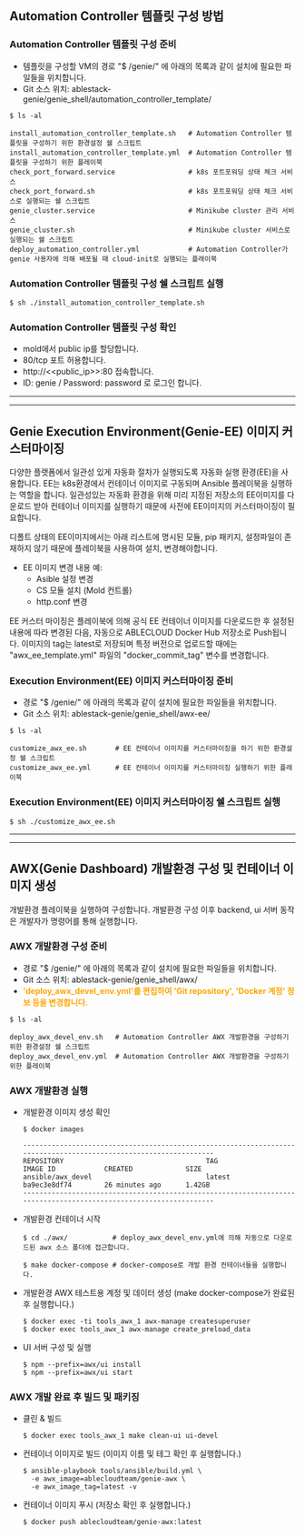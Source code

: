 ## Automation Controller 템플릿 구성 방법


### Automation Controller 템플릿 구성 준비
- 템플릿을 구성할 VM의 경로 "$ /genie/" 에 아래의 목록과 같이 설치에 필요한 파일들을 위치합니다. <br>
- Git 소스 위치: ablestack-genie/genie_shell/automation_controller_template/

```
$ ls -al

install_automation_controller_template.sh   # Automation Controller 템플릿을 구성하기 위한 환경설정 쉘 스크립트
install_automation_controller_template.yml  # Automation Controller 템플릿을 구성하기 위한 플레이북
check_port_forward.service                  # k8s 포트포워딩 상태 체크 서비스
check_port_forward.sh                       # k8s 포트포워딩 상태 체크 서비스로 실행되는 쉘 스크립트
genie_cluster.service                       # Minikube cluster 관리 서비스
genie_cluster.sh                            # Minikube cluster 서비스로 실행되는 쉘 스크립트
deploy_automation_controller.yml            # Automation Controller가 genie 사용자에 의해 배포될 때 cloud-init로 실행되는 플래이북 
```

### Automation Controller 템플릿 구성 쉘 스크립트 실행

```
$ sh ./install_automation_controller_template.sh
```

### Automation Controller 템플릿 구성 확인
- mold에서 public ip를 할당합니다.
- 80/tcp 포트 허용합니다.
- http://<<public_ip>>:80 접속합니다.
- ID: genie / Password: password 로 로그인 합니다.

<hr/>
<hr/>

## Genie Execution Environment(Genie-EE) 이미지 커스터마이징
다양한 플랫폼에서 일관성 있게 자동화 절차가 실행되도록 자동화 실행 환경(EE)을 사용합니다.
EE는 k8s환경에서 컨테이너 이미지로 구동되며 Ansible 플레이북을 실행하는 역할을 합니다. 
일관성있는 자동화 환경을 위해 미리 지정된 저장소의 EE이미지를 다운로드 받아 컨테이너 이미지를 실행하기 때문에
사전에 EE이미지의 커스터마이징이 필요합니다.

디폴트 상태의 EE이미지에서는 아래 리스트에 명시된 모듈, pip 패키지, 설정파일이 존재하지 않기 때문에 
플레이북을 사용하여 설치, 변경해야합니다.
- EE 이미지 변경 내용 예:
  - Asible 설정 변경
  - CS 모듈 설치 (Mold 컨트롤)
  - http.conf 변경

EE 커스터 마이징은 플레이북에 의해 공식 EE 컨테이너 이미지를 다운로드한 후 설정된 내용에 따라 변경된 다음, 자동으로 ABLECLOUD Docker Hub 저장소로 Push됩니다.
이미지의 tag는 latest로 저장되며 특정 버전으로 업로드할 때에는 "awx_ee_template.yml" 파일의 "docker_commit_tag" 변수를 변경합니다.

### Execution Environment(EE) 이미지 커스터마이징 준비
- 경로 "$ /genie/" 에 아래의 목록과 같이 설치에 필요한 파일들을 위치합니다. <br>
- Git 소스 위치: ablestack-genie/genie_shell/awx-ee/

```
$ ls -al

customize_awx_ee.sh       # EE 컨테이너 이미지를 커스터마이징을 하기 위한 환경설정 쉘 스크립트
customize_awx_ee.yml      # EE 컨테이너 이미지를 커스터마이징 실행하기 위한 플레이북
```

### Execution Environment(EE) 이미지 커스터마이징 쉘 스크립트 실행

```
$ sh ./customize_awx_ee.sh
```

<hr/>
<hr/>

## AWX(Genie Dashboard) 개발환경 구성 및 컨테이너 이미지 생성
개발환경 플레이북을 실행하여 구성합니다.
개발환경 구성 이후 backend, ui 서버 동작은 개발자가 명령어를 통해 실행합니다.

### AWX 개발환경 구성 준비
- 경로 "$ /genie/" 에 아래의 목록과 같이 설치에 필요한 파일들을 위치합니다. <br>
- Git 소스 위치: ablestack-genie/genie_shell/awx/
- <span style="color:orange; font-weight:bold">'deploy_awx_devel_env.yml'를 편집하여 'Git repository', 'Docker 계정' 정보 등을 변경합니다.</span>

```
$ ls -al

deploy_awx_devel_env.sh   # Automation Controller AWX 개발환경을 구성하기 위한 환경설정 쉘 스크립트
deploy_awx_devel_env.yml  # Automation Controller AWX 개발환경을 구성하기 위한 플레이북
```

### AWX 개발환경 실행
- 개발환경 이미지 생성 확인
  ```
  $ docker images
  
  ------------------------------------------------------------------------------------------------------------------
  REPOSITORY                                   TAG                 IMAGE ID            CREATED             SIZE
  ansible/awx_devel                            latest              ba9ec3e8df74        26 minutes ago      1.42GB
  ------------------------------------------------------------------------------------------------------------------
  ```

- 개발환경 컨테이너 시작
  ```
  $ cd ./awx/           # deploy_awx_devel_env.yml에 의해 자동으로 다운로드된 awx 소스 폴더에 접근합니다.

  $ make docker-compose # docker-compose로 개발 환경 컨테이너들을 실행합니다.
  ```

- 개발환경 AWX 테스트용 계정 및 데이터 생성 (make docker-compose가 완료된 후 실행합니다.)
  ```
  $ docker exec -ti tools_awx_1 awx-manage createsuperuser
  $ docker exec tools_awx_1 awx-manage create_preload_data
  ```

- UI 서버 구성 및 실행
  ```
  $ npm --prefix=awx/ui install
  $ npm --prefix=awx/ui start
  ```

### AWX 개발 완료 후 빌드 및 패키징
- 클린 & 빌드
  ```
  $ docker exec tools_awx_1 make clean-ui ui-devel
  ```

- 컨테이너 이미지로 빌드 (이미지 이름 및 테그 확인 후 실행합니다.)
  ```
  $ ansible-playbook tools/ansible/build.yml \
    -e awx_image=ablecloudteam/genie-awx \
    -e awx_image_tag=latest -v
  ```

- 컨테이너 이미지 푸시 (저장소 확인 후 실행합니다.)
  ```
  $ docker push ablecloudteam/genie-awx:latest
  ```
